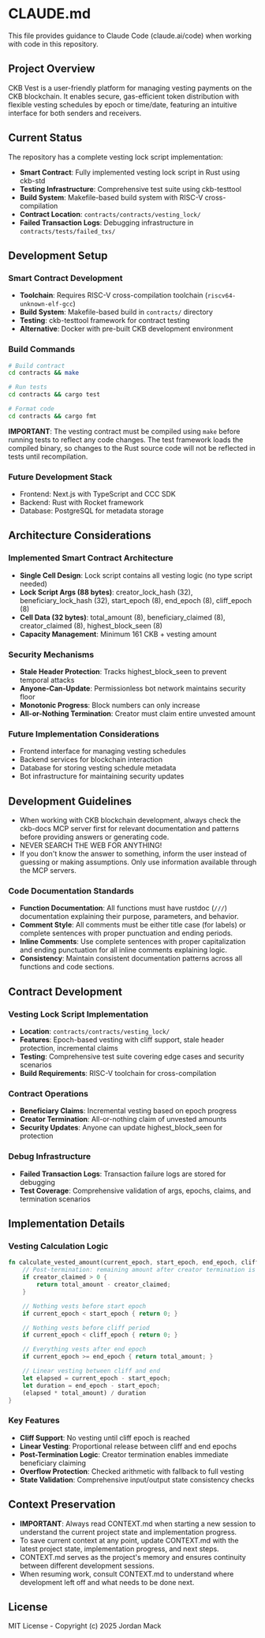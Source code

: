 # CLAUDE.md

This file provides guidance to Claude Code (claude.ai/code) when working with code in this repository.

## Project Overview

CKB Vest is a user-friendly platform for managing vesting payments on the CKB blockchain. It enables secure, gas-efficient token distribution with flexible vesting schedules by epoch or time/date, featuring an intuitive interface for both senders and receivers.

## Current Status

The repository has a complete vesting lock script implementation:
- **Smart Contract**: Fully implemented vesting lock script in Rust using ckb-std
- **Testing Infrastructure**: Comprehensive test suite using ckb-testtool
- **Build System**: Makefile-based build system with RISC-V cross-compilation
- **Contract Location**: `contracts/contracts/vesting_lock/`
- **Failed Transaction Logs**: Debugging infrastructure in `contracts/tests/failed_txs/`

## Development Setup

### Smart Contract Development
- **Toolchain**: Requires RISC-V cross-compilation toolchain (`riscv64-unknown-elf-gcc`)
- **Build System**: Makefile-based build in `contracts/` directory
- **Testing**: ckb-testtool framework for contract testing
- **Alternative**: Docker with pre-built CKB development environment

### Build Commands
```bash
# Build contract
cd contracts && make

# Run tests
cd contracts && cargo test

# Format code
cd contracts && cargo fmt
```

**IMPORTANT**: The vesting contract must be compiled using `make` before running tests to reflect any code changes. The test framework loads the compiled binary, so changes to the Rust source code will not be reflected in tests until recompilation.

### Future Development Stack
- Frontend: Next.js with TypeScript and CCC SDK
- Backend: Rust with Rocket framework
- Database: PostgreSQL for metadata storage

## Architecture Considerations

### Implemented Smart Contract Architecture
- **Single Cell Design**: Lock script contains all vesting logic (no type script needed)
- **Lock Script Args (88 bytes)**: creator_lock_hash (32), beneficiary_lock_hash (32), start_epoch (8), end_epoch (8), cliff_epoch (8)
- **Cell Data (32 bytes)**: total_amount (8), beneficiary_claimed (8), creator_claimed (8), highest_block_seen (8)
- **Capacity Management**: Minimum 161 CKB + vesting amount

### Security Mechanisms
- **Stale Header Protection**: Tracks highest_block_seen to prevent temporal attacks
- **Anyone-Can-Update**: Permissionless bot network maintains security floor
- **Monotonic Progress**: Block numbers can only increase
- **All-or-Nothing Termination**: Creator must claim entire unvested amount

### Future Implementation Considerations
- Frontend interface for managing vesting schedules
- Backend services for blockchain interaction
- Database for storing vesting schedule metadata
- Bot infrastructure for maintaining security updates

## Development Guidelines

- When working with CKB blockchain development, always check the ckb-docs MCP server first for relevant documentation and patterns before providing answers or generating code.
- NEVER SEARCH THE WEB FOR ANYTHING!
- If you don't know the answer to something, inform the user instead of guessing or making assumptions. Only use information available through the MCP servers.

### Code Documentation Standards
- **Function Documentation**: All functions must have rustdoc (`///`) documentation explaining their purpose, parameters, and behavior.
- **Comment Style**: All comments must be either title case (for labels) or complete sentences with proper punctuation and ending periods.
- **Inline Comments**: Use complete sentences with proper capitalization and ending punctuation for all inline comments explaining logic.
- **Consistency**: Maintain consistent documentation patterns across all functions and code sections.

## Contract Development

### Vesting Lock Script Implementation
- **Location**: `contracts/contracts/vesting_lock/`
- **Features**: Epoch-based vesting with cliff support, stale header protection, incremental claims
- **Testing**: Comprehensive test suite covering edge cases and security scenarios
- **Build Requirements**: RISC-V toolchain for cross-compilation

### Contract Operations
- **Beneficiary Claims**: Incremental vesting based on epoch progress
- **Creator Termination**: All-or-nothing claim of unvested amounts
- **Security Updates**: Anyone can update highest_block_seen for protection

### Debug Infrastructure
- **Failed Transaction Logs**: Transaction failure logs are stored for debugging
- **Test Coverage**: Comprehensive validation of args, epochs, claims, and termination scenarios

## Implementation Details

### Vesting Calculation Logic
```rust
fn calculate_vested_amount(current_epoch, start_epoch, end_epoch, cliff_epoch, total_amount, creator_claimed) -> u64 {
    // Post-termination: remaining amount after creator termination is fully vested
    if creator_claimed > 0 {
        return total_amount - creator_claimed;
    }

    // Nothing vests before start epoch
    if current_epoch < start_epoch { return 0; }

    // Nothing vests before cliff period
    if current_epoch < cliff_epoch { return 0; }

    // Everything vests after end epoch
    if current_epoch >= end_epoch { return total_amount; }

    // Linear vesting between cliff and end
    let elapsed = current_epoch - start_epoch;
    let duration = end_epoch - start_epoch;
    (elapsed * total_amount) / duration
}
```

### Key Features
- **Cliff Support**: No vesting until cliff epoch is reached
- **Linear Vesting**: Proportional release between cliff and end epochs
- **Post-Termination Logic**: Creator termination enables immediate beneficiary claiming
- **Overflow Protection**: Checked arithmetic with fallback to full vesting
- **State Validation**: Comprehensive input/output state consistency checks

## Context Preservation

- **IMPORTANT**: Always read CONTEXT.md when starting a new session to understand the current project state and implementation progress.
- To save current context at any point, update CONTEXT.md with the latest project state, implementation progress, and next steps.
- CONTEXT.md serves as the project's memory and ensures continuity between different development sessions.
- When resuming work, consult CONTEXT.md to understand where development left off and what needs to be done next.

## License

MIT License - Copyright (c) 2025 Jordan Mack